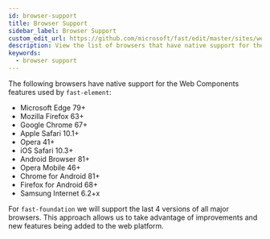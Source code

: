 ```yaml
---
id: browser-support
title: Browser Support
sidebar_label: Browser Support
custom_edit_url: https://github.com/microsoft/fast/edit/master/sites/website/versioned_docs/version-legacy/resources/browser-support.md
description: View the list of browsers that have native support for the Web Components features used by fast-element and our components.
keywords:
  - browser support
---
```


The following browsers have native support for the Web Components features used by `fast-element`:

* Microsoft Edge 79+
* Mozilla Firefox 63+
* Google Chrome 67+
* Apple Safari 10.1+
* Opera 41+
* iOS Safari 10.3+
* Android Browser 81+
* Opera Mobile 46+
* Chrome for Android 81+
* Firefox for Android 68+
* Samsung Internet 6.2+x

For `fast-foundation` we will support the last 4 versions of all major browsers. This approach allows us to take advantage of improvements and new features being added to the web platform.
